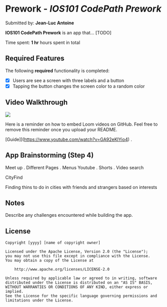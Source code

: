 # Prework - *IOS101 CodePath Prework*

Submitted by: **Jean-Luc Antoine**

**IOS101 CodePath Prework** is an app that... [TODO] 

Time spent: **1 hr** hours spent in total

## Required Features

The following **required** functionality is completed:

- [x] Users are see a screen with three labels and a button
- [x] Tapping the button changes the screen color to a random color
 
## Video Walkthrough

<div>
    <a href="https://www.loom.com/share/17330006676244cb9bb341c8f802fd86">
    </a>
    <a href="https://www.loom.com/share/17330006676244cb9bb341c8f802fd86">
      <img style="max-width:300px;" src="https://cdn.loom.com/sessions/thumbnails/17330006676244cb9bb341c8f802fd86-b7e1525fc030f5b1-full-play.gif">
    </a>
  </div>

Here is a reminder on how to embed Loom videos on GitHub. Feel free to remove this reminder once you upload your README. 

[Guide]](https://www.youtube.com/watch?v=GA92eKlYio4) .

## App Brainstorming (Step 4)
Meet up
    . Different Pages
    . Menus
Youtube
    . Shorts
    . Video search
    
CityFind

Finding thins to do in cities with friends and strangers based on interests

## Notes

Describe any challenges encountered while building the app.

## License

    Copyright [yyyy] [name of copyright owner]

    Licensed under the Apache License, Version 2.0 (the "License");
    you may not use this file except in compliance with the License.
    You may obtain a copy of the License at

        http://www.apache.org/licenses/LICENSE-2.0

    Unless required by applicable law or agreed to in writing, software
    distributed under the License is distributed on an "AS IS" BASIS,
    WITHOUT WARRANTIES OR CONDITIONS OF ANY KIND, either express or implied.
    See the License for the specific language governing permissions and
    limitations under the License.

